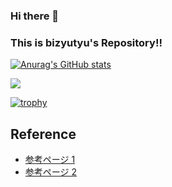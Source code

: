 ### Hi there 👋
### This is bizyutyu's Repository!!
[![Anurag's GitHub stats](https://github-readme-stats.vercel.app/api?username=bizyutyu)](https://github.com/anuraghazra/github-readme-stats)

![](http://github-profile-summary-cards.vercel.app/api/cards/repos-per-language?username=bizyutyu)

[![trophy](https://github-profile-trophy.vercel.app/?username=bizyutyu)](https://github.com/ryo-ma/github-profile-trophy&rank=SECRET,SSS,SS,S,AAA,AA,A,B,C)

## Reference
- [参考ページ 1](https://github.com/ryo-ma/github-profile-trophy#filter-by-ranks)
- [参考ページ 2](https://github.com/vn7n24fzkq/github-profile-summary-cards)


<!--
**bizyutyu/bizyutyu** is a ✨ _special_ ✨ repository because its `README.md` (this file) appears on your GitHub profile.

Here are some ideas to get you started:

- 🔭 I’m currently working on ...
- 🌱 I’m currently learning ...
- 👯 I’m looking to collaborate on ...
- 🤔 I’m looking for help with ...
- 💬 Ask me about ...
- 📫 How to reach me: ...
- 😄 Pronouns: ...
- ⚡ Fun fact: ...
-->
